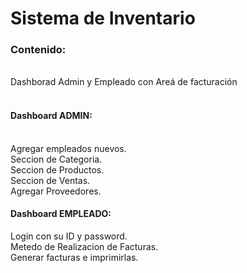 <h1>Sistema de Inventario</h1>

<h3>Contenido:</h3>

<br>  Dashborad Admin y Empleado con Areá de facturación<br><br>
<h4>Dashboard ADMIN:</h4><br>
Agregar empleados nuevos.<br>
Seccion de Categoria.<br>
Seccion de Productos.<br>
Seccion de Ventas.<br>
Agregar Proveedores.<br>

<h4>Dashboard EMPLEADO:</h4>
Login con su ID y password.<br>
Metedo de Realizacion de Facturas.<br>
Generar facturas e imprimirlas.<br>

